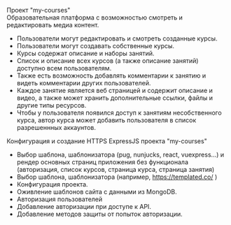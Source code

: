 Проект "my-courses"  
Образовательная платформа с возможностью смотреть и редактировать медиа контент.  
- Пользователи могут редактировать и смотреть созданные курсы.  
- Пользователи могут создавать собственные курсы.  
- Курсы содержат описание и наборы занятий.
- Список и описание всех курсов (а также описание занятий) доступно всем пользователям. 
- Также есть возможность добавлять комментарии к занятию и видеть комментарии других пользователей. 
- Каждое занятие является веб страницей и содержит описание и видео, а также может хранить дополнительные ссылки, файлы и другие типы ресурсов. 
- Чтобы у пользователя появился доступ к занятиям несобственного курса, автор курса может добавить пользователя в список разрешеннных аккаунтов.

Конфигурация и создание HTTPS ExpressJS проекта "my-courses"

- Выбор шаблона, шаблонизатора (pug, nunjucks, react, vuexpress...) и рендер основных страниц приложения без функционала (авторизация, список курсов, страница курса, страница занятия)
- Выбор шаблона, шаблонизатора (например, https://templated.co/ )
- Конфигурация проекта.
- Оживление шаблонов сайта с данными из MongoDB.
- Авторизация пользователей
- Добавление авторизации при доступе к API.
- Добавление методов защиты от попыток авторизации.